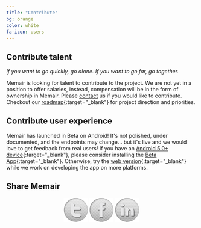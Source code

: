```yaml
---
title: "Contribute"
bg: orange
color: white
fa-icon: users
---
```


## Contribute talent

*If you want to go quickly, go alone. If you want to go far, go together.*

Memair is looking for talent to contribute to the project. We are not yet in a position to offer salaries, instead, compensation will be in the form of ownership in Memair. Please [contact](/#contact) us if you would like to contribute. Checkout our [roadmap](https://trello.com/b/yroXVHZE/memair-roadmap){:target="_blank"} for project direction and priorities.

## Contribute user experience
Memair has launched in Beta on Android! It's not polished, under documented, and the endpoints may change... but it's live and we would love to get feedback from real users! If you have an [Android 5.0+ device](http://whatismyandroidversion.com/){:target="_blank"}, please consider installing the [Beta App](https://play.google.com/apps/testing/com.memair){:target="_blank"}. Otherwise, try the [web version](https://memair.herokuapp.com){:target="_blank"} while we work on developing the app on more platforms.

## Share Memair
<center>
<a href="https://twitter.com/MemairApp" target="_blank"><img src='img/twitter_64.png' onmouseover="this.src='img/twitter_hover_64.png';" onmouseout="this.src='img/twitter_64.png';" /></a>
<a href="https://facebook.com/MemairApp" target="_blank"><img src='img/facebook_64.png' onmouseover="this.src='img/facebook_hover_64.png';" onmouseout="this.src='img/facebook_64.png';" /></a>
<a href="https://linkedin.com/company/memair" target="_blank"><img src='img/linkedin_64.png' onmouseover="this.src='img/linkedin_hover_64.png';" onmouseout="this.src='img/linkedin_64.png';" /></a>
</center>
